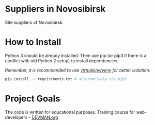 # Suppliers in Novosibirsk

Site suppliers of Novosibirsk.

# How to Install

Python 3 should be already installed. Then use pip (or pip3 if there is a conflict with old Python 2 setup) to install dependencies:

*Remember, it is recommended to use [virtualenv/venv](https://devman.org/encyclopedia/pip/pip_virtualenv/) for better isolation.*

```bash
pip install -r requirements.txt # alternatively try pip3
```

# Project Goals

The code is written for educational purposes. Training course for web-developers - [DEVMAN.org](https://devman.org)
